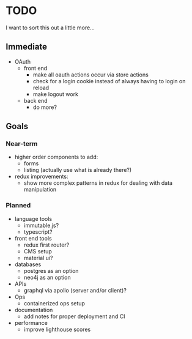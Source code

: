 # TODO

I want to sort this out a little more...

## Immediate

- OAuth
  - front end
    - make all oauth actions occur via store actions
    - check for a login cookie instead of always having to login on reload
    - make logout work
  - back end
    - do more?

## Goals

### Near-term

- higher order components to add:
  - forms
  - listing (actually use what is already there?)
- redux improvements:
  - show more complex patterns in redux for dealing with data manipulation

### Planned

- language tools
  - immutable.js?
  - typescript?
- front end tools
  - redux first router?
  - CMS setup
  - material ui?
- databases
  - postgres as an option
  - neo4j as an option
- APIs
  - graphql via apollo (server and/or client)?
- Ops
  - containerized ops setup
- documentation
  - add notes for proper deployment and CI
- performance
  - improve lighthouse scores
